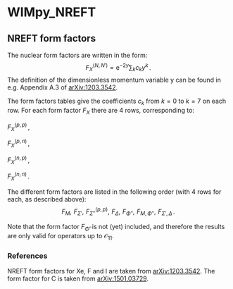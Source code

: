 # WIMpy_NREFT


## NREFT form factors

The nuclear form factors are written in the form:
$$
F_X^{(N, N')} = \mathrm{e}^{-2y}\sum_{k} c_k y^k\,.
$$
The definition of the dimensionless momentum variable y can be found in e.g. Appendix A.3 of [arXiv:1203.3542](https://arxiv.org/abs/1203.3542).

The form factors tables give the coefficients $c_k$ from $k = 0$ to $k = 7$ on each row. For each form factor $F_X$ there are 4 rows, corresponding to:

$F_X^{(p,p)}\,,$

$F_X^{(p,n)}\,,$

$F_X^{(n,p)}\,,$

$F_X^{(n,n)}\,.$

The different form factors are listed in the following order (with 4 rows for each, as described above):
$$
F_M, \,\,F_{\Sigma'}, \,\, F_{\Sigma''}^{(p,p)}, \,\, F_{\Delta}, \,\, F_{\Phi''}, \,\, F_{M,\Phi''}, \,\, F_{\Sigma',\Delta}\,.
$$

Note that the form factor $F_{\tilde{\Phi}'}$ is not (yet) included, and therefore the results are only valid for operators up to $\mathcal{O}_{11}$.

### References

NREFT form factors for Xe, F and I are taken from [arXiv:1203.3542](https://arxiv.org/abs/1203.3542). The form factor for C is taken from [arXiv:1501.03729](https://arxiv.org/abs/1501.03729).